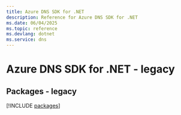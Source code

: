 ```yaml
---
title: Azure DNS SDK for .NET
description: Reference for Azure DNS SDK for .NET
ms.date: 06/04/2025
ms.topic: reference
ms.devlang: dotnet
ms.service: dns
---
```

# Azure DNS SDK for .NET - legacy
## Packages - legacy
[!INCLUDE [packages](dns-index.md)]